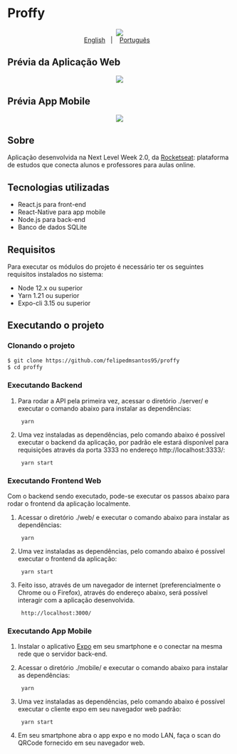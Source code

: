 # Proffy

<p align="center">
    <img src="https://github.com/felipedmsantos95/proffy/blob/master/img/proffy.jpg"/>
    </br>
    <a href="readme_en.md">English</a>&nbsp;&nbsp;&nbsp;|&nbsp;&nbsp;&nbsp;
    <a href="readme.md">Português</a>&nbsp;&nbsp;&nbsp;
</p>

## Prévia da Aplicação Web

<p align="center">
  <img src="https://github.com/felipedmsantos95/proffy/blob/master/img/proffy.gif"/>
</p>

## Prévia App Mobile

<p align="center">
  <img src="https://github.com/felipedmsantos95/proffy/blob/master/img/proffy_mobile.gif"/>
 
</p>

## Sobre

Aplicação desenvolvida na Next Level Week 2.0, da [Rocketseat](https://github.com/Rocketseat): plataforma de estudos que conecta alunos e professores para aulas online.

## Tecnologias utilizadas

- React.js para front-end
- React-Native para app mobile
- Node.js para back-end
- Banco de dados SQLite


## Requisitos

Para executar os módulos do projeto é necessário ter os seguintes requisitos instalados no sistema:

- Node 12.x ou superior
- Yarn 1.21 ou superior
- Expo-cli 3.15 ou superior

## Executando o projeto

### Clonando o projeto

```bash
$ git clone https://github.com/felipedmsantos95/proffy
$ cd proffy
```

### Executando Backend

1. Para rodar a API pela primeira vez, acessar o diretório ./server/ e executar o comando abaixo para instalar as dependências:

		yarn

2. Uma vez instaladas as dependências, pelo comando abaixo é possível executar o backend da aplicação, por padrão ele estará disponível para requisições através da porta 3333 no endereço http://localhost:3333/:

		yarn start

### Executando Frontend Web

Com o backend sendo executado, pode-se executar os passos abaixo para rodar o frontend da aplicação localmente.

1. Acessar o diretório ./web/ e executar o comando abaixo para instalar as dependências:

		yarn

2. Uma vez instaladas as dependências, pelo comando abaixo é possível executar o frontend da aplicação:

		yarn start

3. Feito isso, através de um navegador de internet (preferencialmente o Chrome ou o Firefox), através do endereço abaixo, será possível interagir com a aplicação desenvolvida.

		http://localhost:3000/

### Executando App Mobile

1. Instalar o aplicativo [Expo](https://play.google.com/store/apps/details?id=host.exp.exponent&hl=en) em seu smartphone e o conectar na mesma rede que o servidor back-end.

2. Acessar o diretório ./mobile/ e executar o comando abaixo para instalar as dependências:

		yarn

3. Uma vez instaladas as dependências, pelo comando abaixo é possível executar o cliente expo em seu navegador web padrão:

		yarn start

4. Em seu smartphone abra o app expo e no modo LAN, faça o scan do QRCode fornecido em seu navegador web.

